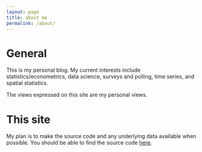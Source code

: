 ```yaml
---
layout: page
title: about me
permalink: /about/
---
```


# General
This is my personal blog. My current interests include statistics/econometrics, data science, surveys and polling, time series, and spatial statistics.  

The views expressed on this site are my personal views. 

# This site
My plan is to make the source code and any underlying data available when possible. You should be able to find the source code [here](https://github.com/sjwild). 

